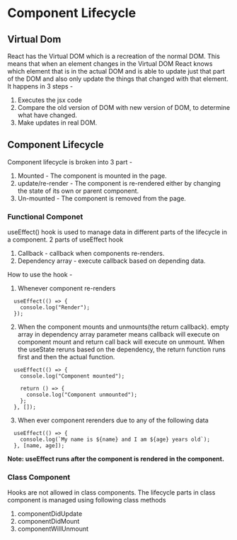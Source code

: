 # Component Lifecycle

## Virtual Dom

React has the Virtual DOM which is a recreation of the normal DOM. This means that when an element changes in the Virtual DOM React knows which element that is in the actual DOM and is able to update just that part of the DOM and also only update the things that changed with that element. It happens in 3 steps - 
1. Executes the jsx code
2. Compare the old version of DOM with new version of DOM, to determine what have changed.
3. Make updates in real DOM.

## Component Lifecycle

Component lifecycle is broken into 3 part -
1. Mounted - The component is mounted in the page.
2. update/re-render - The component is re-rendered either by changing the state of its own or parent component.
3. Un-mounted - The component is removed from the page.

### Functional Componet

useEffect() hook is used to manage data in different parts of the lifecycle in a component. 2 parts of useEffect hook
1. Callback - callback when components re-renders.
2. Dependency array - execute callback based on depending data.

How to use the hook -

1. Whenever component re-renders
```JSX
  useEffect(() => {
    console.log("Render");
  });
```

2. When the component mounts and unmounts(the return callback). empty array in dependency array parameter means callback will execute on component mount and return call back will execute on unmount. When the useState reruns based on the dependency, the return function runs first and then the actual function.
```JSX
  useEffect(() => {
    console.log("Component mounted");

    return () => {
      console.log("Component unmounted");
    };
  }, []);
```

3. When ever component rerenders due to any of the following data
```JSX
  useEffect(() => {
    console.log(`My name is ${name} and I am ${age} years old`);
  }, [name, age]);
```

**Note: useEffect runs after the component is rendered in the component.**

### Class Component
Hooks are not allowed in class components. The lifecycle parts in class component is managed using following class methods
1. componentDidUpdate
2. componentDidMount
3. componentWillUnmount
